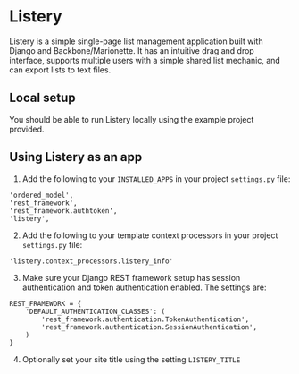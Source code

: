 # Listery

Listery is a simple single-page list management application built with Django and Backbone/Marionette. It has an intuitive drag and drop interface, supports multiple users with a simple shared list mechanic, and can export lists to text files.

## Local setup

You should be able to run Listery locally using the example project provided.

## Using Listery as an app

1. Add the following to your `INSTALLED_APPS` in your project `settings.py` file:

```
'ordered_model',
'rest_framework',
'rest_framework.authtoken',
'listery',
```

2. Add the following to your template context processors in your project `settings.py` file:

```
'listery.context_processors.listery_info'
```

3. Make sure your Django REST framework setup has session authentication and token authentication enabled. The settings are:

```
REST_FRAMEWORK = {
	'DEFAULT_AUTHENTICATION_CLASSES': (
		'rest_framework.authentication.TokenAuthentication',
		'rest_framework.authentication.SessionAuthentication',
	)
}
```

4. Optionally set your site title using the setting `LISTERY_TITLE`